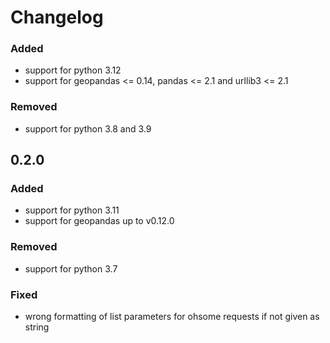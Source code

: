 # Changelog

### Added

 - support for python 3.12
- support for geopandas <= 0.14, pandas <= 2.1 and urllib3 <= 2.1

### Removed

 - support for python 3.8 and 3.9

## 0.2.0

### Added

 - support for python 3.11
 - support for geopandas up to v0.12.0

### Removed

 - support for python 3.7

### Fixed

 - wrong formatting of list parameters for ohsome requests if not given as string
